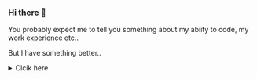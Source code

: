 ### Hi there 👋

You probably expect me to tell you something about my abiity to code, my work experience etc..

But I have something better..
<details>
  <summary>Clcik here</summary>
  
  Look at these parrot gifs

  ![standard](./standard.gif)
  ![fedora](./fedora.gif)
  ![businessman](./businessman.gif)
  ![cop](./cop.gif)
  ![deal-with-it](./deal-with-it.gif)
  ![gentleman](./gentleman.gif)
  ![maracas](./maracas.gif)

  magnificent aren't they?

  Here's some more

  ![original](./original_parrot.gif)
  ![squad_parrot](./squad_parrot.gif)
  ![ultra_fast_parrot](./ultra_fast_parrot.gif)
  ![mask-parrot](./mask-parrot.gif)

  Anyway, cotact me if you're from netflix or something.
</details>
